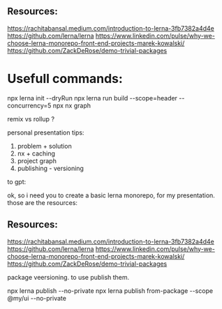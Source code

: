 ## Resources:
https://rachitabansal.medium.com/introduction-to-lerna-3fb7382a4d4e
https://github.com/lerna/lerna
https://www.linkedin.com/pulse/why-we-choose-lerna-monorepo-front-end-projects-marek-kowalski/
https://github.com/ZackDeRose/demo-trivial-packages

# Usefull commands:

npx lerna init --dryRun
npx lerna run build --scope=header --concurrency=5
npx nx graph


remix vs rollup ? 

personal presentation tips:
1. problem  + solution
2. nx + caching
3. project graph
4. publishing  - versioning

to gpt:

ok, so i need you to create a basic lerna monorepo, for my presentation.
those are the resources:

## Resources:
https://rachitabansal.medium.com/introduction-to-lerna-3fb7382a4d4e
https://github.com/lerna/lerna
https://www.linkedin.com/pulse/why-we-choose-lerna-monorepo-front-end-projects-marek-kowalski/
https://github.com/ZackDeRose/demo-trivial-packages


package veersioning.
to use publish them.

npx lerna publish --no-private
npx lerna publish from-package --scope @my/ui --no-private
